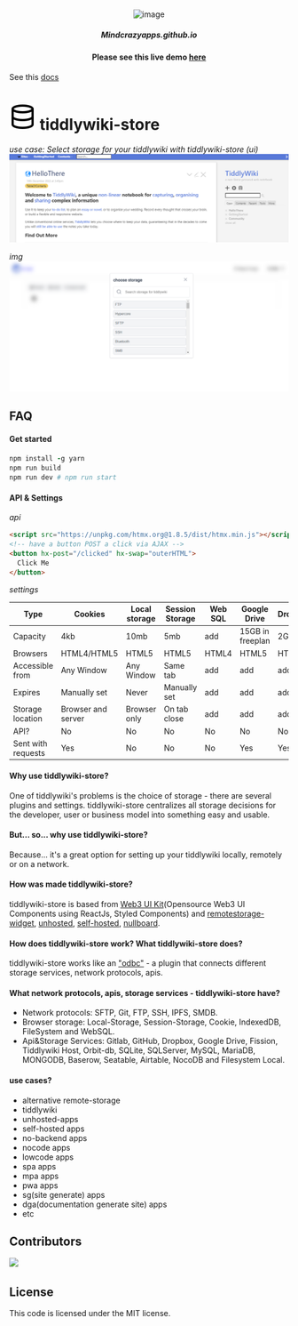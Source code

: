 <br/>

<p align="center">
 <img src="https://cdn-icons-png.flaticon.com/512/8947/8947740.png" alt="image" width="70px">
</p>

<h5 align="center">Mindcrazyapps.github.io</h5>

<h4 align="center"> Please see this live demo <a href="https://tiddlywiki-store.netlify.app/"> here </a> </h3>

See this [docs](https://mindcrazyapps.github.io/tiddlywiki-store/#/)

# <img src="./logo.svg"> tiddlywiki-store

*use case: Select storage for your tiddlywiki with tiddlywiki-store (ui)*
<img src="./screenshot/img2.png" alt="image"/>

*img*
<img src="./screenshot/img1.png" alt="image"/>

## FAQ

#### Get started
```ruby
npm install -g yarn
npm run build
npm run dev # npm run start
```

#### API & Settings
*api*
```html
<script src="https://unpkg.com/htmx.org@1.8.5/dist/htmx.min.js"></script>
<!-- have a button POST a click via AJAX -->
<button hx-post="/clicked" hx-swap="outerHTML">
  Click Me
</button>
```

*settings*

| Type               	| Cookies            	| Local storage 	| Session Storage 	| Web SQL 	| Google Drive     	| Dropbox 	| NocoDB 	| Airtable 	| SeaTable | Grist  	| IndexDB  	| HistoryPush  	|
|--------------------	|--------------------	|---------------	|-----------------	|---------	|------------------	|---------	|---------	|---------	|---------	|--------	|--------	|--------	|
| Capacity           	| 4kb                	| 10mb          	| 5mb             	| add     	| 15GB in freeplan 	| 2GB     	| 2GB     	| 2GB     	| 2GB     	| 2GB    	| 2GB    	|2GB    	|
| Browsers           	| HTML4/HTML5        	| HTML5         	| HTML5           	| HTML4   	| HTML5            	| HTML5   	| HTML5   	| HTML5   	| HTML5    | HTML5   | 2GB    	|2GB    	|
| Accessible from    	| Any Window         	| Any Window    	| Same tab        	| add     	| add              	| add     	| add     	| add     	| add     	| add    	| 2GB    	|2GB    	|
| Expires            	| Manually set       	| Never         	| Manually set    	| add     	| add              	| add     	| add     	| add     	| add     	| add    	| 2GB    	|2GB    	|
| Storage location   	| Browser and server 	| Browser only  	| On tab close    	| add     	| add              	| add     	| add     	| add     	| add     	| add    	| 2GB    	|2GB    	|
| API?               	| No                 	| No            	| No              	| No      	| No               	| No      	| add     	| add     	| add     	| add    	| 2GB    	|2GB    	|
| Sent with requests 	| Yes                	| No            	| No              	| No      	| Yes              	| Yes     	| Yes     	| Yes     	| Yes     	| Yes    	|Yes    	|Yes    	|

#### Why use tiddlywiki-store?
One of tiddlywiki's problems is the choice of storage - there are several plugins and settings. tiddlywiki-store centralizes all storage decisions for the developer, user or business model into something easy and usable.

#### But... so... why use tiddlywiki-store?
Because... it's a great option for setting up your tiddlywiki locally, remotely or on a network.

#### How was made tiddlywiki-store?
tiddlywiki-store is based from [Web3 UI Kit](https://github.com/devzstudio/Web3UIKit/)(Opensource Web3 UI Components using ReactJs, Styled Components) and [remotestorage-widget](https://github.com/remotestorage/remotestorage-widget), [unhosted](https://unhosted.org/apps/), [self-hosted](https://selfhosted.show/), [nullboard](https://nullboard.io/preview). 

#### How does tiddlywiki-store work? What tiddlywiki-store does?
tiddlywiki-store works like an ["odbc"](https://learn.microsoft.com/en-us/sql/odbc/reference/what-is-odbc?view=sql-server-ver16) - a plugin that connects different storage services, network protocols, apis.

#### What network protocols, apis, storage services - tiddlywiki-store have?
- Network protocols: SFTP, Git, FTP, SSH, IPFS, SMDB.
- Browser storage: Local-Storage, Session-Storage, Cookie, IndexedDB, FileSystem and WebSQL.
- Api&Storage Services: Gitlab, GitHub, Dropbox, Google Drive, Fission, Tiddlywiki Host, Orbit-db, SQLite, SQLServer, MySQL, MariaDB, MONGODB, Baserow, Seatable, Airtable, NocoDB and Filesystem Local.

#### use cases?
- alternative remote-storage
- tiddlywiki
- unhosted-apps
- self-hosted apps
- no-backend apps
- nocode apps
- lowcode apps
- spa apps
- mpa apps
- pwa apps
- sg(site generate) apps
- dga(documentation generate site) apps
- etc

## Contributors

<a href="https://github.com/mindcrazyapps/tiddlywiki-store/graphs/contributors">
  <img src="https://contrib.rocks/image?repo=mindcrazyapps/tiddlywiki-store" />
</a>

## License
This code is licensed under the MIT license.
